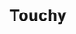 ---
enabled: true
title: "Touchy"
description: "Minimal Blog Theme"
image_webp: images/templates/touchy.webp
image: images/templates/touchy.jpg
link: "https://touchy.tristangoetz.me"

---